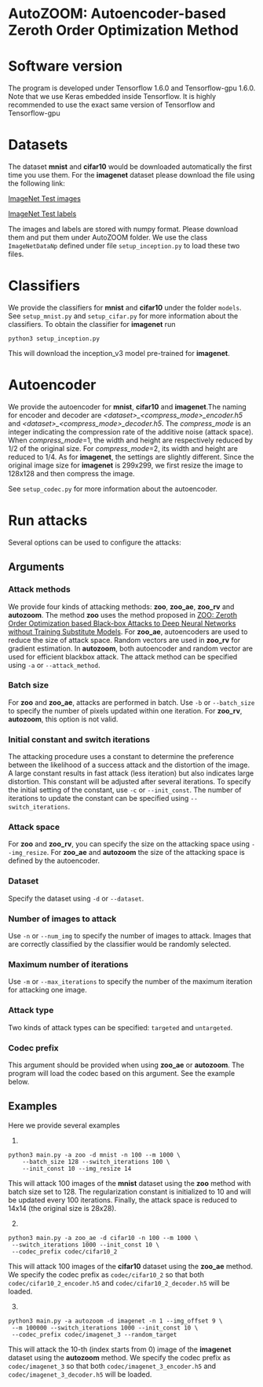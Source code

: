 
# AutoZOOM: Autoencoder-based Zeroth Order Optimization Method


# Software version
The program is developed under Tensorflow 1.6.0 and Tensorflow-gpu 1.6.0. Note that we use Keras embedded inside Tensorflow. It is highly recommended to use the exact same version of Tensorflow and Tensorflow-gpu


# Datasets
The dataset **mnist** and **cifar10** would be downloaded automatically the first time you use them. For the **imagenet** dataset please download the file using the following link:

[ImageNet Test images](http://www-personal.umich.edu/~timtu/Downloads/imagenet_npy/imagenet_test_data.npy)

[ImageNet Test labels](http://www-personal.umich.edu/~timtu/Downloads/imagenet_npy/imagenet_test_labels.npy)

The images and labels are stored with numpy format. Please download them and put them under AutoZOOM folder. We use the class `ImageNetDataNp` defined under file `setup_inception.py` to load these two files.

# Classifiers
We provide the classifiers for **mnist** and **cifar10** under the folder `models`.  See `setup_mnist.py` and `setup_cifar.py` for more information about the classifiers. To obtain the classifier for **imagenet** run

```
python3 setup_inception.py
```
This will download the inception_v3 model pre-trained for **imagenet**.

# Autoencoder
We provide the autoencoder for **mnist**, **cifar10** and **imagenet**.The naming for encoder and decoder are *\<dataset>_<compress_mode>_encoder.h5* and *\<dataset>_<compress_mode>_decoder.h5*. The *compress_mode* is an integer indicating the compression rate of the additive noise (attack space). When *compress_mode*=1, the width and height are respectively reduced by 1/2 of the original size. For *compress_mode*=2, its width and height are reduced to 1/4. As for **imagenet**, the settings are slightly different. Since the original image size for **imagenet** is 299x299, we first resize the image to 128x128 and then compress the image.

See `setup_codec.py` for more information about the autoencoder.


# Run attacks
Several options can be used to configure the attacks:

## Arguments

### Attack methods

We provide four kinds of attacking methods: **zoo**, **zoo_ae**, **zoo_rv** and **autozoom**.
The method **zoo** uses the method proposed in [ZOO: Zeroth Order Optimization based Black-box Attacks to Deep Neural Networks without Training Substitute Models](https://arxiv.org/abs/1708.03999). For **zoo_ae**, autoencoders are used to reduce the size of attack space. Random vectors are used in **zoo_rv** for gradient estimation. In **autozoom**, both autoencoder and random vector are used for efficient blackbox attack. The attack method can be specified using `-a` or `--attack_method`.

### Batch size
For **zoo** and **zoo_ae**, attacks are performed in batch. Use `-b` or `--batch_size` to specify the number of pixels updated within one iteration. For **zoo_rv**, **autozoom**, this option is not valid.

### Initial constant and switch iterations
The attacking procedure uses a constant to determine the preference between the likelihood of a success attack and the distortion of the image. A large constant results in fast attack (less iteration) but also indicates large distortion. This constant will be adjusted after several iterations. To specify the initial setting of the constant, use `-c` or `--init_const`. The number of iterations to update the constant can be specified using `--switch_iterations`.


### Attack space
For **zoo** and **zoo_rv**, you can specify the size on the attacking space using `--img_resize`. For **zoo_ae** and **autozoom**  the size of the attacking space is defined by the autoencoder.

### Dataset
Specify the dataset using `-d` or `--dataset`.

### Number of images to attack
Use `-n` or `--num_img` to specify the number of images to attack. Images that are correctly classified by the classifier would be randomly selected.

### Maximum number of iterations
Use `-m` or `--max_iterations` to specify the number of the maximum iteration for attacking one image. 

### Attack type
Two kinds of attack types can be specified: `targeted` and `untargeted`.

### Codec prefix
This argument should be provided when using **zoo_ae** or **autozoom**. The program will load the codec based on this argument. See the example below.

## Examples
Here we provide several examples 

1.

```
python3 main.py -a zoo -d mnist -n 100 --m 1000 \
    --batch_size 128 --switch_iterations 100 \
    --init_const 10 --img_resize 14
```

This will attack 100 images of the **mnist** dataset using the **zoo** method with batch size set to 128. The regularization constant is initialized to 10 and will be updated every 100 iterations. Finally, the attack space is reduced to 14x14 (the original size is 28x28).


2.

```
python3 main.py -a zoo_ae -d cifar10 -n 100 --m 1000 \
 --switch_iterations 1000 --init_const 10 \
 --codec_prefix codec/cifar10_2
```

This will attack 100 images of the **cifar10** dataset using the **zoo_ae** method. We specify the codec prefix as `codec/cifar10_2` so that both `codec/cifar10_2_encoder.h5` and `codec/cifar10_2_decoder.h5`
 will be loaded. 


3. 

```
python3 main.py -a autozoom -d imagenet -n 1 --img_offset 9 \
 --m 100000 --switch_iterations 1000 --init_const 10 \
 --codec_prefix codec/imagenet_3 --random_target
```

This will attack the 10-th (index starts from 0) image of the **imagenet** dataset using the **autozoom** method. We specify the codec prefix as `codec/imagenet_3` so that both `codec/imagenet_3_encoder.h5` and `codec/imagenet_3_decoder.h5` will be loaded. 

